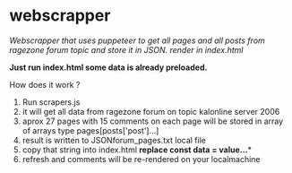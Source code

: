 # webscrapper
_Webscrapper that uses puppeteer to get all pages and all posts from ragezone forum topic and store it in JSON. render in index.html_


**Just run index.html some data is already preloaded.**

How does it work ?

1. Run scrapers.js
2. it will get all data from ragezone forum on topic kalonline server 2006
3. aprox 27 pages with 15 comments on each page will be stored in array of arrays type  pages[posts['post']...]
4. result is written to JSONforum_pages.txt local file
5. copy that string into index.html <script></script> ****replace const data = value...*****
6. refresh and comments will be re-rendered on your localmachine

